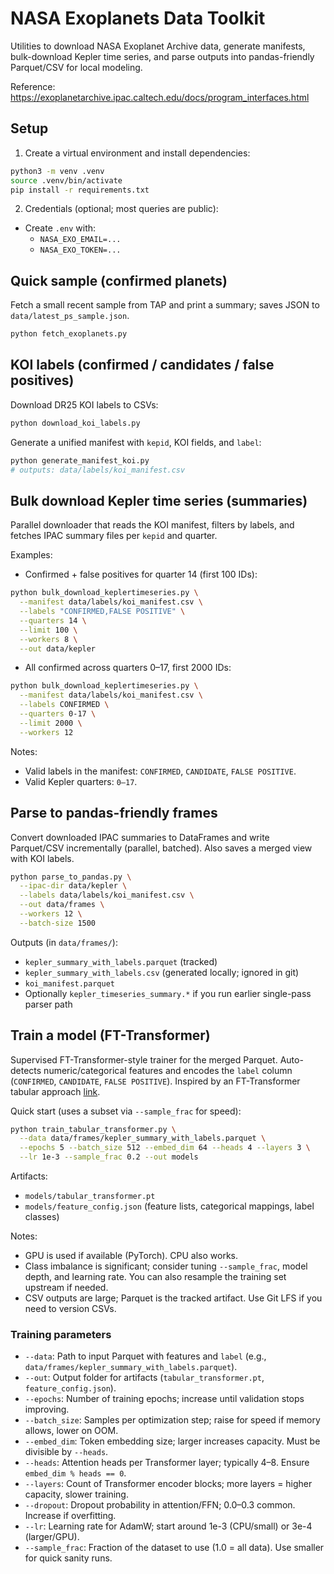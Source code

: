 # NASA Exoplanets Data Toolkit

Utilities to download NASA Exoplanet Archive data, generate manifests, bulk-download Kepler time series, and parse outputs into pandas-friendly Parquet/CSV for local modeling.

Reference: https://exoplanetarchive.ipac.caltech.edu/docs/program_interfaces.html

## Setup

1) Create a virtual environment and install dependencies:

```bash
python3 -m venv .venv
source .venv/bin/activate
pip install -r requirements.txt
```

2) Credentials (optional; most queries are public):
- Create `.env` with:
  - `NASA_EXO_EMAIL=...`
  - `NASA_EXO_TOKEN=...`

## Quick sample (confirmed planets)

Fetch a small recent sample from TAP and print a summary; saves JSON to `data/latest_ps_sample.json`.

```bash
python fetch_exoplanets.py
```

## KOI labels (confirmed / candidates / false positives)

Download DR25 KOI labels to CSVs:

```bash
python download_koi_labels.py
```

Generate a unified manifest with `kepid`, KOI fields, and `label`:

```bash
python generate_manifest_koi.py
# outputs: data/labels/koi_manifest.csv
```

## Bulk download Kepler time series (summaries)

Parallel downloader that reads the KOI manifest, filters by labels, and fetches IPAC summary files per `kepid` and quarter.

Examples:
- Confirmed + false positives for quarter 14 (first 100 IDs):
```bash
python bulk_download_keplertimeseries.py \
  --manifest data/labels/koi_manifest.csv \
  --labels "CONFIRMED,FALSE POSITIVE" \
  --quarters 14 \
  --limit 100 \
  --workers 8 \
  --out data/kepler
```
- All confirmed across quarters 0–17, first 2000 IDs:
```bash
python bulk_download_keplertimeseries.py \
  --manifest data/labels/koi_manifest.csv \
  --labels CONFIRMED \
  --quarters 0-17 \
  --limit 2000 \
  --workers 12
```

Notes:
- Valid labels in the manifest: `CONFIRMED`, `CANDIDATE`, `FALSE POSITIVE`.
- Valid Kepler quarters: `0–17`.

## Parse to pandas-friendly frames

Convert downloaded IPAC summaries to DataFrames and write Parquet/CSV incrementally (parallel, batched). Also saves a merged view with KOI labels.

```bash
python parse_to_pandas.py \
  --ipac-dir data/kepler \
  --labels data/labels/koi_manifest.csv \
  --out data/frames \
  --workers 12 \
  --batch-size 1500
```

Outputs (in `data/frames/`):
- `kepler_summary_with_labels.parquet` (tracked)
- `kepler_summary_with_labels.csv` (generated locally; ignored in git)
- `koi_manifest.parquet`
- Optionally `kepler_timeseries_summary.*` if you run earlier single-pass parser path


## Train a model (FT-Transformer)

Supervised FT-Transformer-style trainer for the merged Parquet. Auto-detects numeric/categorical features and encodes the `label` column (`CONFIRMED`, `CANDIDATE`, `FALSE POSITIVE`). Inspired by an FT-Transformer tabular approach [link](https://gist.github.com/fabriciocarraro/66b878a798630502d8684d7ce4349236).

Quick start (uses a subset via `--sample_frac` for speed):

```bash
python train_tabular_transformer.py \
  --data data/frames/kepler_summary_with_labels.parquet \
  --epochs 5 --batch_size 512 --embed_dim 64 --heads 4 --layers 3 \
  --lr 1e-3 --sample_frac 0.2 --out models
```

Artifacts:
- `models/tabular_transformer.pt`
- `models/feature_config.json` (feature lists, categorical mappings, label classes)

Notes:
- GPU is used if available (PyTorch). CPU also works.
- Class imbalance is significant; consider tuning `--sample_frac`, model depth, and learning rate. You can also resample the training set upstream if needed.
- CSV outputs are large; Parquet is the tracked artifact. Use Git LFS if you need to version CSVs.


### Training parameters

- `--data`: Path to input Parquet with features and `label` (e.g., `data/frames/kepler_summary_with_labels.parquet`).
- `--out`: Output folder for artifacts (`tabular_transformer.pt`, `feature_config.json`).
- `--epochs`: Number of training epochs; increase until validation stops improving.
- `--batch_size`: Samples per optimization step; raise for speed if memory allows, lower on OOM.
- `--embed_dim`: Token embedding size; larger increases capacity. Must be divisible by `--heads`.
- `--heads`: Attention heads per Transformer layer; typically 4–8. Ensure `embed_dim % heads == 0`.
- `--layers`: Count of Transformer encoder blocks; more layers = higher capacity, slower training.
- `--dropout`: Dropout probability in attention/FFN; 0.0–0.3 common. Increase if overfitting.
- `--lr`: Learning rate for AdamW; start around 1e-3 (CPU/small) or 3e-4 (larger/GPU).
- `--sample_frac`: Fraction of the dataset to use (1.0 = all data). Use smaller for quick sanity runs.
